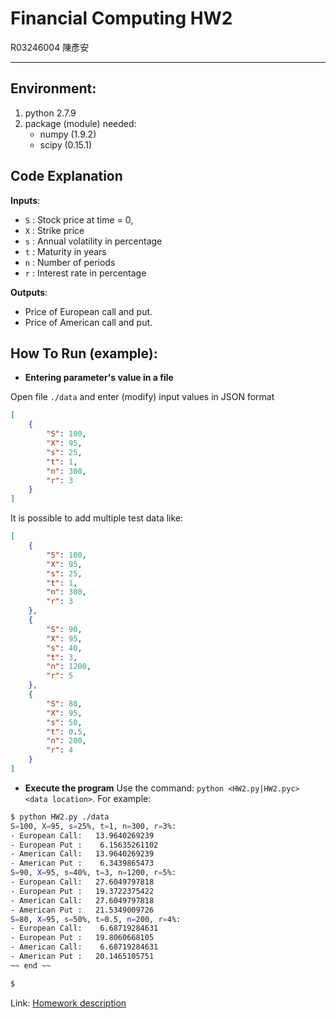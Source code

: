 Financial Computing HW2 
=======================
R03246004 陳彥安

--------------------------------------------------
## Environment:
1. python 2.7.9
2. package (module) needed:
    - numpy (1.9.2) 
    - scipy (0.15.1)

## Code Explanation

**Inputs**: 
- `S` : Stock price at time = 0,
- `X` : Strike price
- `s` : Annual volatility in percentage
- `t` : Maturity in years
- `n` : Number of periods
- `r` : Interest rate in percentage

**Outputs**:
- Price of European call and put.
- Price of American call and put.

## How To Run (example):
 - **Entering parameter's value in a file**

Open file `./data` and enter (modify) input values in JSON format

```json
[
    {
        "S": 100,
        "X": 95,
        "s": 25,
        "t": 1,
        "n": 300,
        "r": 3
    }
]
```

It is possible to add multiple test data like:

```json
[
    {
        "S": 100,
        "X": 95,
        "s": 25,
        "t": 1,
        "n": 300,
        "r": 3
    },
    {
        "S": 90,
        "X": 95,
        "s": 40,
        "t": 3,
        "n": 1200,
        "r": 5
    },
    {
        "S": 80,
        "X": 95,
        "s": 50,
        "t": 0.5,
        "n": 200,
        "r": 4
    }
]
```

 - **Execute the program**
Use the command: 
`python <HW2.py|HW2.pyc> <data location>`. 
For example:

```bash
$ python HW2.py ./data
S=100, X=95, s=25%, t=1, n=300, r=3%:
- European Call:   13.9640269239
- European Put :    6.15635261102
- American Call:   13.9640269239
- American Put :    6.3439865473
S=90, X=95, s=40%, t=3, n=1200, r=5%:
- European Call:   27.6049797818
- European Put :   19.3722375422
- American Call:   27.6049797818
- American Put :   21.5349009726
S=80, X=95, s=50%, t=0.5, n=200, r=4%:
- European Call:    6.68719284631
- European Put :   19.8060668105
- American Call:    6.68719284631
- American Put :   20.1465105751
~~ end ~~

$ 
```




Link: [Homework description](http://www.csie.ntu.edu.tw/~lyuu/finance1.html)

